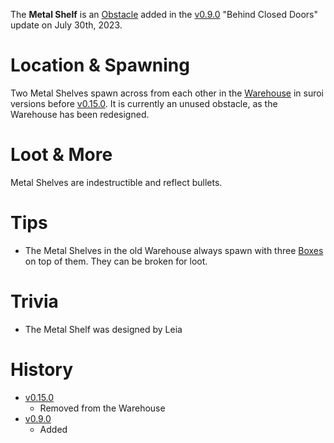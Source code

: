 The **Metal Shelf** is an [Obstacle](/obstacles) added in the [v0.9.0](https://github.com/HasangerGames/suroi/releases/tag/v0.9.0) "Behind Closed Doors" update on July 30th, 2023.

# Location & Spawning

Two Metal Shelves spawn across from each other in the [Warehouse](/buildings/warehouse) in suroi versions before [v0.15.0](https://github.com/HasangerGames/suroi/releases/tag/v0.15.0). It is currently an unused obstacle, as the Warehouse has been redesigned.

# Loot & More

Metal Shelves are indestructible and reflect bullets.

# Tips

- The Metal Shelves in the old Warehouse always spawn with three [Boxes](/obstacles/boxes) on top of them. They can be broken for loot.

# Trivia

- The Metal Shelf was designed by Leia

# History
- [v0.15.0](https://github.com/HasangerGames/suroi/releases/tag/v0.15.0)
  - Removed from the Warehouse
- [v0.9.0](https://github.com/HasangerGames/suroi/releases/tag/v0.9.0)
  - Added